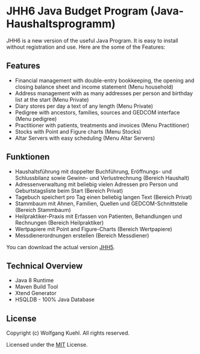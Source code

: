 # JHH6 Java Budget Program (Java-Haushaltsprogramm)

JHH6 is a new version of the useful Java Program.
It is easy to install without registration and use.
Here are the some of the Features:

## Features
* Financial management with double-entry bookkeeping, the opening and closing balance sheet and income statement (Menu household)
* Address management with as many addresses per person and birthday list at the start (Menu Private)
* Diary stores per day a text of any length (Menu Private)
* Pedigree with ancestors, families, sources and GEDCOM interface (Menu pedigree)
* Practitioner with patients, treatments and invoices (Menu Practitioner)
* Stocks with Point and Figure charts (Menu Stocks)
* Altar Servers with easy scheduling (Menu Altar Servers)

## Funktionen
* Haushaltsführung mit doppelter Buchführung, Eröffnungs- und Schlussbilanz sowie Gewinn- und Verlustrechnung (Bereich Haushalt)
* Adressenverwaltung mit beliebig vielen Adressen pro Person und Geburtstagsliste beim Start (Bereich Privat)
* Tagebuch speichert pro Tag einen beliebig langen Text (Bereich Privat)
* Stammbaum mit Ahnen, Familien, Quellen und GEDCOM-Schnittstelle (Bereich Stammbaum)
* Heilpraktiker-Praxis mit Erfassen von Patienten, Behandlungen und Rechnungen (Bereich Heilpraktiker)
* Wertpapiere mit Point and Figure-Charts (Bereich Wertpapiere)
* Messdienerordnungen erstellen (Bereich Messdiener)

You can download the actual version [JHH5](http://cwkuehl.de/jhh5).

## Technical Overview
* Java 8 Runtime
* Maven Build Tool
* Xtend Generator
* HSQLDB - 100% Java Database


## License

Copyright (c) Wolfgang Kuehl. All rights reserved.

Licensed under the [MIT](LICENSE.txt) License.
